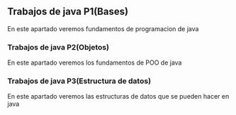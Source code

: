 ## Trabajos de java P1(Bases)
En este apartado veremos fundamentos de programacion de java

### Trabajos de java P2(Objetos)
En este apartado veremos los fundamentos de POO de java

### Trabajos de java P3(Estructura de datos)
En este apartado veremos las estructuras de datos que se pueden hacer en java
